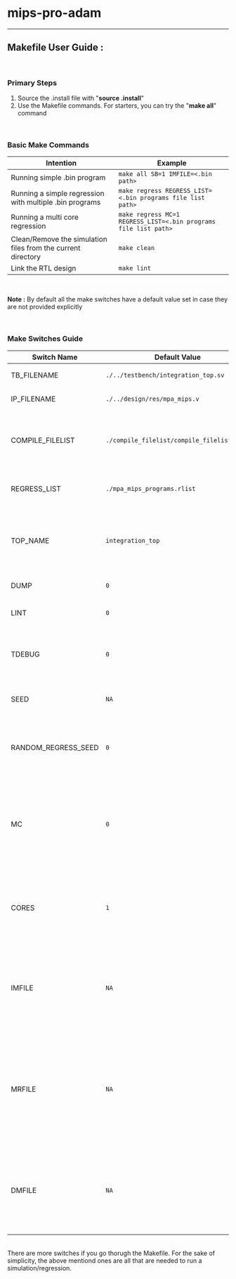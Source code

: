 # mips-pro-adam
------------------------

<b>Makefile User Guide :</b><br />
------------------------
<br />

### Primary Steps

1. Source the .install file with "<b>source .install</b>"<br />
2. Use the Makefile commands. For starters, you can try the "<b>make all</b>" command
<br />

### Basic Make Commands

| Intention | Example |
| --------- | ------- |
| Running simple .bin program | ``` make all SB=1 IMFILE=<.bin path> ``` |
| Running a simple regression with multiple .bin programs | ``` make regress REGRESS_LIST=<.bin programs file list path> ``` |
| Running a multi core regression | ``` make regress MC=1 REGRESS_LIST=<.bin programs file list path> ``` |
| Clean/Remove the simulation files from the current directory | ``` make clean ``` |
| Link the RTL design | ``` make lint ``` |

<br />

**Note :** By default all the make switches have a default value set in case they are not provided explicitly <br />

<br />

### Make Switches Guide

| Switch Name | Default Value | Descritption |
| ----------- | ------------- | ------------ |
| TB_FILENAME | ``` ./../testbench/integration_top.sv ``` | ``` Path to the testbench's top file ``` |
| IP_FILENAME | ``` ./../design/res/mpa_mips.v ``` | ``` Path to the top design file ``` |
| COMPILE_FILELIST | ``` ./compile_filelist/compile_filelist.list ``` | ``` Pathe to the file which lists all the incdirs, defines and other included files ``` |
| REGRESS_LIST | ``` ./mpa_mips_programs.rlist ``` | ``` Path to the default regress list if one is not provided ``` |
| TOP_NAME | ``` integration_top ``` | ``` Pass the top name of the integration top where the IP and Testbench have been connected``` |
| DUMP | ``` 0 ``` | ``` Creates a .vcd dump file ``` |
| LINT | ``` 0 ``` | ``` Lints the RTL top and it's submodules``` |
| TDEBUG | ``` 0 ``` | ``` Provides terminal debug prints based on the MIPS SV functional model``` |
| SEED | ``` NA ``` | ``` Provide a custom seed value for the simulation ``` |
| RANDOM_REGRESS_SEED | ``` 0 ``` | ``` If enabled, ie 1, then the regression generates a new seed for itself in ever run ``` |
| MC | ``` 0 ``` | ``` If enabled, ie 1, the regression is run on mluti cores ( provided that you support multiple node liscenses for your simulator ) ``` |
| CORES | ``` 1 ``` | ``` Provide the regression script with the number of core you parallely want to fire the regression test on ``` |
| IMFILE | ``` NA ``` | ``` The Instructions File : You can upload a custom program file using this switch. You must pass the path to the .bin file ``` |
| MRFILE | ``` NA ``` | ``` The MIPS Register File : You can upload custom pre configured MR register values before the actual program is run for a more directed testing scenario ``` |
| DMFILE | ``` NA ``` | ``` The Data Memory File : You can upload a custom file to pre configure the Data Memory of the core before the simulation ``` |

<br />
There are more switches if you go thorugh the Makefile. For the sake of simplicity, the above mentiond ones are all that are needed to run a simulation/regression.
